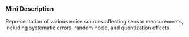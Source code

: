 ### Mini Description

Representation of various noise sources affecting sensor measurements, including systematic errors, random noise, and quantization effects.
